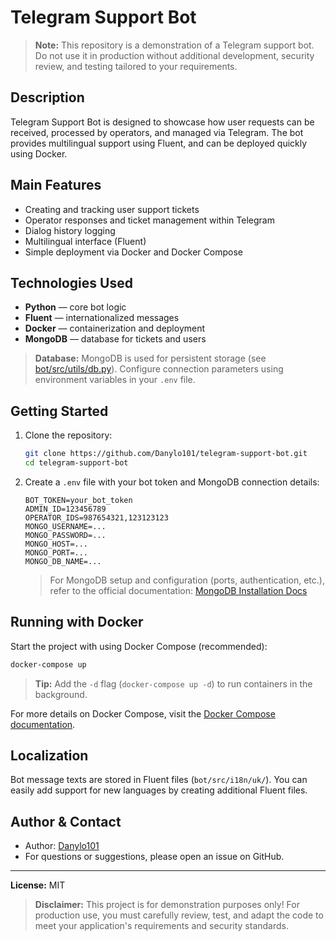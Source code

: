 # Telegram Support Bot

> **Note:** This repository is a demonstration of a Telegram support bot. Do not use it in production without additional development, security review, and testing tailored to your requirements.

## Description

Telegram Support Bot is designed to showcase how user requests can be received, processed by operators, and managed via Telegram. The bot provides multilingual support using Fluent, and can be deployed quickly using Docker.

## Main Features

- Creating and tracking user support tickets
- Operator responses and ticket management within Telegram
- Dialog history logging
- Multilingual interface (Fluent)
- Simple deployment via Docker and Docker Compose

## Technologies Used

- **Python** — core bot logic
- **Fluent** — internationalized messages
- **Docker** — containerization and deployment
- **MongoDB** — database for tickets and users

> **Database:** MongoDB is used for persistent storage (see [bot/src/utils/db.py](bot/src/utils/db.py)). Configure connection parameters using environment variables in your `.env` file.

## Getting Started

1. Clone the repository:
    ```bash
    git clone https://github.com/Danylo101/telegram-support-bot.git
    cd telegram-support-bot
    ```

2. Create a `.env` file with your bot token and MongoDB connection details:
    ```
    BOT_TOKEN=your_bot_token
    ADMIN_ID=123456789
    OPERATOR_IDS=987654321,123123123
    MONGO_USERNAME=...
    MONGO_PASSWORD=...
    MONGO_HOST=...
    MONGO_PORT=...
    MONGO_DB_NAME=...
    ```
    > For MongoDB setup and configuration (ports, authentication, etc.), refer to the official documentation: [MongoDB Installation Docs](https://docs.mongodb.com/manual/installation/)

## Running with Docker

Start the project with using Docker Compose (recommended):

```bash
docker-compose up
```
> **Tip:** Add the `-d` flag (`docker-compose up -d`) to run containers in the background.

For more details on Docker Compose, visit the [Docker Compose documentation](https://docs.docker.com/compose/).

## Localization

Bot message texts are stored in Fluent files (`bot/src/i18n/uk/`). You can easily add support for new languages by creating additional Fluent files.

## Author & Contact

- Author: [Danylo101](https://github.com/Danylo101)
- For questions or suggestions, please open an issue on GitHub.

---

**License:** MIT

> **Disclaimer:** This project is for demonstration purposes only! For production use, you must carefully review, test, and adapt the code to meet your application's requirements and security standards.